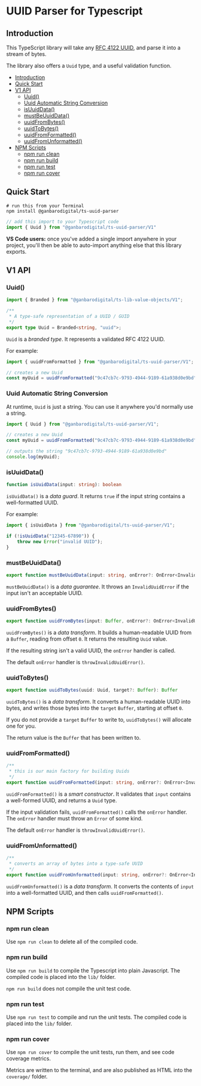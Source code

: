 # UUID Parser for Typescript

## Introduction

This TypeScript library will take any [RFC 4122 UUID](http://www.ietf.org/rfc/rfc4122.txt), and parse it into a stream of bytes.

The library also offers a `Uuid` type, and a useful validation function.

- [Introduction](#introduction)
- [Quick Start](#quick-start)
- [V1 API](#v1-api)
  - [Uuid()](#uuid)
  - [Uuid Automatic String Conversion](#uuid-automatic-string-conversion)
  - [isUuidData()](#isuuiddata)
  - [mustBeUuidData()](#mustbeuuiddata)
  - [uuidFromBytes()](#uuidfrombytes)
  - [uuidToBytes()](#uuidtobytes)
  - [uuidFromFormatted()](#uuidfromformatted)
  - [uuidFromUnformatted()](#uuidfromunformatted)
- [NPM Scripts](#npm-scripts)
  - [npm run clean](#npm-run-clean)
  - [npm run build](#npm-run-build)
  - [npm run test](#npm-run-test)
  - [npm run cover](#npm-run-cover)

## Quick Start

```
# run this from your Terminal
npm install @ganbarodigital/ts-uuid-parser
```

```typescript
// add this import to your Typescript code
import { Uuid } from "@ganbarodigital/ts-uuid-parser/V1"
```

__VS Code users:__ once you've added a single import anywhere in your project, you'll then be able to auto-import anything else that this library exports.

## V1 API

### Uuid()

```typescript
import { Branded } from "@ganbarodigital/ts-lib-value-objects/V1";

/**
 * A type-safe representation of a UUID / GUID
 */
export type Uuid = Branded<string, "uuid">;
```

`Uuid` is a _branded type_. It represents a validated RFC 4122 UUID.

For example:

```typescript
import { uuidFromFormatted } from "@ganbarodigital/ts-uuid-parser/V1";

// creates a new Uuid
const myUuid = uuidFromFormatted("9c47cb7c-9793-4944-9189-61a938d0e9bd");
```

### Uuid Automatic String Conversion

At runtime, `Uuid` is just a string. You can use it anywhere you'd normally use a string.

```typescript
import { Uuid } from "@ganbarodigital/ts-uuid-parser/V1";

// creates a new Uuid
const myUuid = uuidFromFormatted("9c47cb7c-9793-4944-9189-61a938d0e9bd");

// outputs the string "9c47cb7c-9793-4944-9189-61a938d0e9bd"
console.log(myUuid);
```

### isUuidData()

```typescript
function isUuidData(input: string): boolean
```

`isUuidData()` is a _data guard_. It returns `true` if the input string contains a well-formatted UUID.

For example:

```typescript
import { isUuidData } from "@ganbarodigital/ts-uuid-parser/V1";

if (!isUuidData("12345-67890")) {
    throw new Error("invalid UUID");
}
```

### mustBeUuidData()

```typescript
export function mustBeUuidData(input: string, onError?: OnError<InvalidUuidError>): void
```

`mustBeUuidData()` is a _data guarantee_. It throws an `InvalidUuidError` if the input isn't an acceptable UUID.

### uuidFromBytes()

```typescript
export function uuidFromBytes(input: Buffer, onError?: OnError<InvalidUuidError>): Uuid
```

`uuidFromBytes()` is a _data transform_. It builds a human-readable UUID from a `Buffer`, reading from offset `0`. It returns the resulting `Uuid` value.

If the resulting string isn't a valid UUID, the `onError` handler is called.

The default `onError` handler is `throwInvalidUuidError()`.

### uuidToBytes()

```typescript
export function uuidToBytes(uuid: Uuid, target?: Buffer): Buffer
```

`uuidToBytes()` is a _data transform_. It converts a human-readable UUID into bytes, and writes those bytes into the `target` `Buffer`, starting at offset `0`.

If you do not provide a `target` `Buffer` to write to, `uuidToBytes()` will allocate one for you.

The return value is the `Buffer` that has been written to.

### uuidFromFormatted()

```typescript
/**
 * this is our main factory for building Uuids
 */
export function uuidFromFormatted(input: string, onError?: OnError<InvalidUuidError>): Uuid;
```

`uuidFromFormatted()` is a _smart constructor_. It validates that `input` contains a well-formed UUID, and returns a `Uuid` type.

If the input validation fails, `uuidFromFormatted()` calls the `onError` handler. The `onError` handler must throw an `Error` of some kind.

The default `onError` handler is `throwInvalidUuidError()`.

### uuidFromUnformatted()

```typescript
/**
 * converts an array of bytes into a type-safe UUID
 */
export function uuidFromUnformatted(input: string, onError?: OnError<InvalidUuidError>): Uuid;
```

`uuidFromUnformatted()` is a _data transform_. It converts the contents of `input` into a well-formatted UUID, and then calls `uuidFromFormatted()`.

## NPM Scripts

### npm run clean

Use `npm run clean` to delete all of the compiled code.

### npm run build

Use `npm run build` to compile the Typescript into plain Javascript. The compiled code is placed into the `lib/` folder.

`npm run build` does not compile the unit test code.

### npm run test

Use `npm run test` to compile and run the unit tests. The compiled code is placed into the `lib/` folder.

### npm run cover

Use `npm run cover` to compile the unit tests, run them, and see code coverage metrics.

Metrics are written to the terminal, and are also published as HTML into the `coverage/` folder.